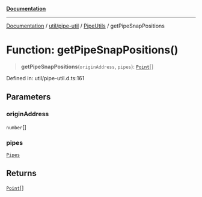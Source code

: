 [**Documentation**](../../../../../index.md)

***

[Documentation](../../../../../index.md) / [util/pipe-util](../../../index.md) / [PipeUtils](../index.md) / getPipeSnapPositions

# Function: getPipeSnapPositions()

> **getPipeSnapPositions**(`originAddress`, `pipes`): [`Point`](../../../../../perspective-client/interfaces/Point.md)[]

Defined in: util/pipe-util.d.ts:161

## Parameters

### originAddress

`number`[]

### pipes

[`Pipes`](../type-aliases/Pipes.md)

## Returns

[`Point`](../../../../../perspective-client/interfaces/Point.md)[]

